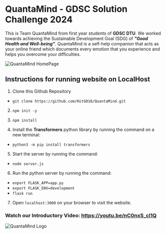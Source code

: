 # QuantaMind - GDSC Solution Challenge 2024

This is Team QuantaMind from first year students of **GDSC DTU**. We worked towards achieving the Sustainable Development Goal (SDG) of ***"Good Health and Well-being"***. QuantaMind is a self-help companion that acts as your online friend which documents every emotion that you experience and helps you overcome your difficulties.


![QuantaMind HomePage](/landing-pagedark.png "QuantaMind HomePage")

## Instructions for running website on LocalHost

1. Clone this Github Repository

* `git clone https://github.com/HitG010/QuantaMind.git`

2. `npm init -y`

3. `npm install`

4. Install the **Transformers** python library by running the command on a new terminal:

* `python3 -m pip install transformers`

5. Start the server by running the command:

* `node server.js`

6. Run the python server by running the command:

* `export FLASK_APP=app.py`
* `export FLASK_ENV=development`
* `flask run`

7. Open `localhost:3000` on your browser to visit the website.


### Watch our Introductory Video: https://youtu.be/nC0nxS_cI1Q


![QuantaMind Logo](/Group-32.png)




